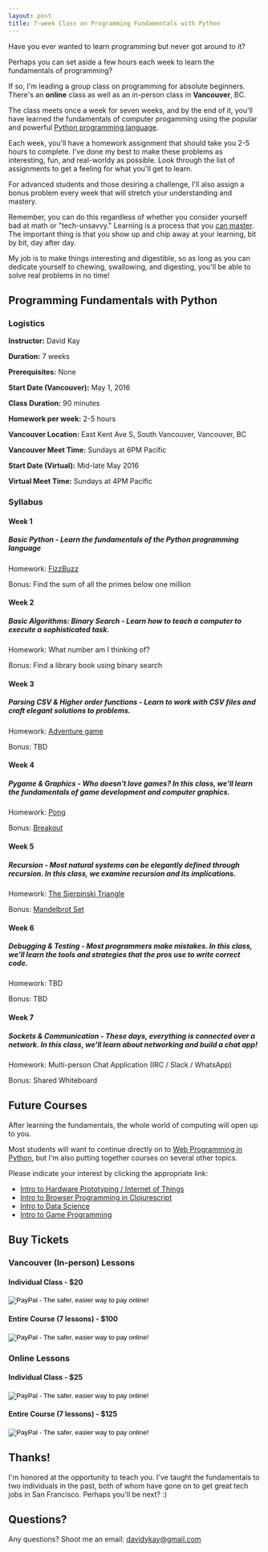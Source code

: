 ```yaml
---
layout: post
title: 7-week Class on Programming Fundamentals with Python
---
```


Have you ever wanted to learn programming but never got around to it?

Perhaps you can set aside a few hours each week to learn the fundamentals of programming?

If so, I'm leading a group class on programming for absolute beginners. There's an **online** class as well as an in-person class in **Vancouver**, BC.

The class meets once a week for seven weeks, and by the end of it, you'll have learned the fundamentals of computer progamming using the popular and powerful [Python programming language](https://en.wikipedia.org/wiki/Python_(programming_language)).

Each week, you'll have a homework assignment that should take you 2-5 hours to complete. I've done my best to make these problems as interesting, fun, and real-worldy as possible. Look through the list of assignments to get a feeling for what you'll get to learn.

For advanced students and those desiring a challenge, I'll also assign a bonus problem every week that will stretch your understanding and mastery. 

Remember, you can do this regardless of whether you consider yourself bad at math or "tech-unsavvy."
Learning is a process that you [can master](http://www.amazon.com/dp/039916524X/ref=r_soa_w_d).
The important thing is that you show up and chip away at your learning, bit by bit, day after day.

My job is to make things interesting and digestible, so as long as you can dedicate yourself to chewing, swallowing, and digesting, you'll be able to solve real problems in no time!

## Programming Fundamentals with Python

### Logistics

**Instructor:** David Kay

**Duration:** 7 weeks

**Prerequisites:** None

**Start Date (Vancouver):** May 1, 2016

**Class Duration:** 90 minutes

**Homework per week:** 2-5 hours

**Vancouver Location:** East Kent Ave S, South Vancouver, Vancouver, BC

**Vancouver Meet Time:** Sundays at 6PM Pacific

**Start Date (Virtual):** Mid-late May 2016

**Virtual Meet Time:** Sundays at 4PM Pacific

### Syllabus

#### Week 1

##### Basic Python - Learn the fundamentals of the Python programming language

Homework: [FizzBuzz](https://en.wikipedia.org/wiki/Fizz_buzz)

Bonus: Find the sum of all the primes below one million

#### Week 2

##### Basic Algorithms: Binary Search - Learn how to teach a computer to execute a sophisticated task.

Homework: What number am I thinking of?

Bonus: Find a library book using binary search

#### Week 3

##### Parsing CSV & Higher order functions - Learn to work with CSV files and craft elegant solutions to problems.

Homework: [Adventure game](https://en.wikipedia.org/wiki/Interactive_fiction)

Bonus: TBD

#### Week 4

##### Pygame & Graphics - Who doesn't love games? In this class, we'll learn the fundamentals of game development and computer graphics.

Homework: [Pong](https://en.wikipedia.org/wiki/Pong)

Bonus: [Breakout](https://en.wikipedia.org/wiki/Breakout_(video_game))

#### Week 5 

##### Recursion - Most natural systems can be elegantly defined through recursion. In this class, we examine recursion and its implications.

Homework: [The Sierpinski Triangle](https://en.wikipedia.org/wiki/Sierpinski_triangle)

Bonus: [Mandelbrot Set](https://en.wikipedia.org/wiki/Mandlebrot_set)

#### Week 6

##### Debugging & Testing - Most programmers make mistakes. In this class, we'll learn the tools and strategies that the pros use to write correct code.

Homework: TBD

Bonus: TBD

#### Week 7

##### Sockets & Communication - These days, everything is connected over a network. In this class, we'll learn about networking and build a chat app!

Homework: Multi-person Chat Application (IRC / Slack / WhatsApp)

Bonus: Shared Whiteboard

## Future Courses

After learning the fundamentals, the whole world of computing will open up to you.

Most students will want to continue directly on to [Web Programming in Python](/Intro-to-Web-Programming-With-Python), but I'm also putting together courses on several other topics. 

Please indicate your interest by clicking the appropriate link:

* [Intro to Hardware Prototyping / Internet of Things](/Internet-of-Things-With-Python)
* [Intro to Browser Programming in Clojurescript](/Intro-to-Browser-Programming-With-Clojurescript)
* [Intro to Data Science](/Intro-to-Data-Science-with-Python)
* [Intro to Game Programming](/Intro-to-Game-Programming)

## Buy Tickets

### Vancouver (In-person) Lessons
        
#### Individual Class - $20

<form action="https://www.paypal.com/cgi-bin/webscr" method="post" target="_top">
    <input type="hidden" name="cmd" value="_s-xclick">
    <input type="hidden" name="hosted_button_id" value="8YGJRU5HCXUH4">
    <input type="image" src="https://www.paypalobjects.com/en_US/i/btn/btn_buynowCC_LG.gif" border="0" name="submit" alt="PayPal - The safer, easier way to pay online!">
    <img alt="" border="0" src="https://www.paypalobjects.com/en_US/i/scr/pixel.gif" width="1" height="1">
</form>
            
#### Entire Course (7 lessons) - $100 

<form action="https://www.paypal.com/cgi-bin/webscr" method="post" target="_top">
<input type="hidden" name="cmd" value="_s-xclick">
<input type="hidden" name="hosted_button_id" value="ZEEDS48HPZU9L">
<input type="image" src="https://www.paypalobjects.com/en_US/i/btn/btn_buynowCC_LG.gif" border="0" name="submit" alt="PayPal - The safer, easier way to pay online!">
<img alt="" border="0" src="https://www.paypalobjects.com/en_US/i/scr/pixel.gif" width="1" height="1">
</form>

### Online Lessons

#### Individual Class - $25

<form action="https://www.paypal.com/cgi-bin/webscr" method="post" target="_top">
    <input type="hidden" name="cmd" value="_s-xclick">
    <input type="hidden" name="hosted_button_id" value="G78FSDUC7L4UU">
    <input type="image" src="https://www.paypalobjects.com/en_US/i/btn/btn_buynowCC_LG.gif" border="0" name="submit" alt="PayPal - The safer, easier way to pay online!">
    <img alt="" border="0" src="https://www.paypalobjects.com/en_US/i/scr/pixel.gif" width="1" height="1">
</form>

#### Entire Course (7 lessons) - $125 

<form action="https://www.paypal.com/cgi-bin/webscr" method="post" target="_top">
    <input type="hidden" name="cmd" value="_s-xclick">
    <input type="hidden" name="hosted_button_id" value="C2HSDYL9EB576">
    <input type="image" src="https://www.paypalobjects.com/en_US/i/btn/btn_buynowCC_LG.gif" border="0" name="submit" alt="PayPal - The safer, easier way to pay online!">
    <img alt="" border="0" src="https://www.paypalobjects.com/en_US/i/scr/pixel.gif" width="1" height="1">
</form>

## Thanks!

I'm honored at the opportunity to teach you. I've taught the fundamentals to two individuals in the past, both of whom have gone on to get great tech jobs in San Francisco. Perhaps you'll be next? :)

## Questions?

Any questions? Shoot me an email: [davidykay@gmail.com](mailto:davidykay@gmail.com)
